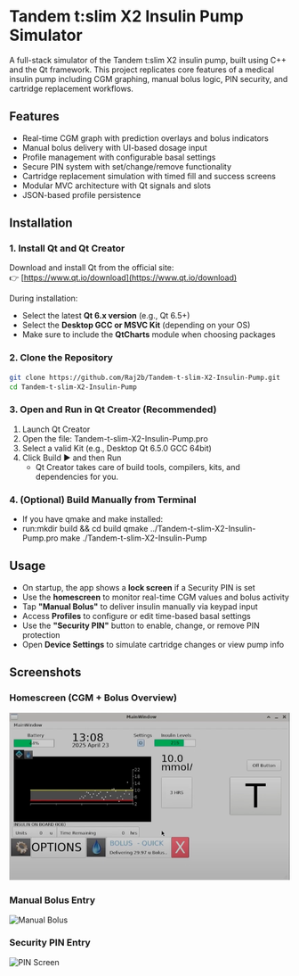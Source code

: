 # Tandem t:slim X2 Insulin Pump Simulator

A full-stack simulator of the Tandem t:slim X2 insulin pump, built using C++ and the Qt framework. This project replicates core features of a medical insulin pump including CGM graphing, manual bolus logic, PIN security, and cartridge replacement workflows.

## Features

- Real-time CGM graph with prediction overlays and bolus indicators
- Manual bolus delivery with UI-based dosage input
- Profile management with configurable basal settings
- Secure PIN system with set/change/remove functionality
- Cartridge replacement simulation with timed fill and success screens
- Modular MVC architecture with Qt signals and slots
- JSON-based profile persistence

## Installation

### 1. Install Qt and Qt Creator

Download and install Qt from the official site:  
👉 [https://www.qt.io/download](https://www.qt.io/download)

During installation:
- Select the latest **Qt 6.x version** (e.g., Qt 6.5+)
- Select the **Desktop GCC or MSVC Kit** (depending on your OS)
- Make sure to include the **QtCharts** module when choosing packages

### 2. Clone the Repository

```bash
git clone https://github.com/Raj2b/Tandem-t-slim-X2-Insulin-Pump.git
cd Tandem-t-slim-X2-Insulin-Pump
```
### 3. Open and Run in Qt Creator (Recommended)

1. Launch Qt Creator
2. Open the file: Tandem-t-slim-X2-Insulin-Pump.pro
3. Select a valid Kit (e.g., Desktop Qt 6.5.0 GCC 64bit)
4. Click Build ▶️ and then Run
   - Qt Creator takes care of build tools, compilers, kits, and dependencies for you.
     
### 4. (Optional) Build Manually from Terminal

  - If you have qmake and make installed:
  - run:mkdir build && cd build
        qmake ../Tandem-t-slim-X2-Insulin-Pump.pro
        make
        ./Tandem-t-slim-X2-Insulin-Pump

## Usage
   - On startup, the app shows a **lock screen** if a Security PIN is set
   - Use the **homescreen** to monitor real-time CGM values and bolus activity
   - Tap **"Manual Bolus"** to deliver insulin manually via keypad input
   - Access **Profiles** to configure or edit time-based basal settings
   - Use the **"Security PIN"** button to enable, change, or remove PIN protection
   - Open **Device Settings** to simulate cartridge changes or view pump info

## Screenshots

### Homescreen (CGM + Bolus Overview)
![Homescreen](screenshots/homescreen.png)

### Manual Bolus Entry
![Manual Bolus](screenshots/manual_bolus.png)

### Security PIN Entry
![PIN Screen](screenshots/pin_screen.png)
